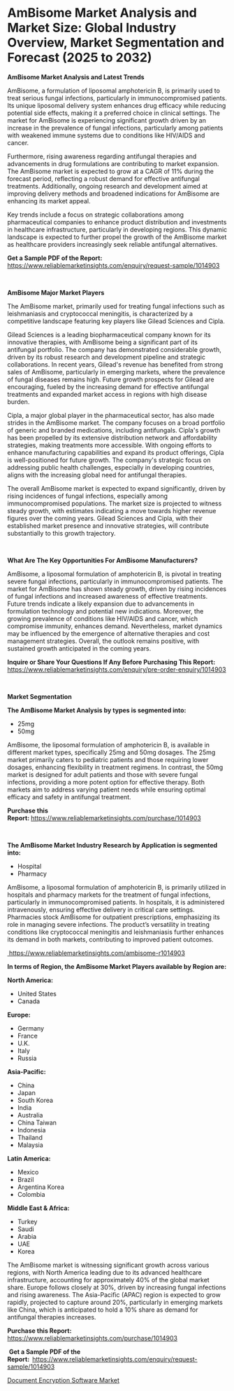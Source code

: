<p><h1>AmBisome Market Analysis and Market Size: Global Industry Overview, Market Segmentation and Forecast (2025 to 2032)</h1></p><p><strong>AmBisome Market Analysis and Latest Trends</strong></p>
<p><p>AmBisome, a formulation of liposomal amphotericin B, is primarily used to treat serious fungal infections, particularly in immunocompromised patients. Its unique liposomal delivery system enhances drug efficacy while reducing potential side effects, making it a preferred choice in clinical settings. The market for AmBisome is experiencing significant growth driven by an increase in the prevalence of fungal infections, particularly among patients with weakened immune systems due to conditions like HIV/AIDS and cancer.</p><p>Furthermore, rising awareness regarding antifungal therapies and advancements in drug formulations are contributing to market expansion. The AmBisome market is expected to grow at a CAGR of 11% during the forecast period, reflecting a robust demand for effective antifungal treatments. Additionally, ongoing research and development aimed at improving delivery methods and broadened indications for AmBisome are enhancing its market appeal.</p><p>Key trends include a focus on strategic collaborations among pharmaceutical companies to enhance product distribution and investments in healthcare infrastructure, particularly in developing regions. This dynamic landscape is expected to further propel the growth of the AmBisome market as healthcare providers increasingly seek reliable antifungal alternatives.</p></p>
<p><strong>Get a Sample PDF of the Report:&nbsp;</strong> <a href="https://www.reliablemarketinsights.com/enquiry/request-sample/1014903?utm_campaign=1938&utm_medium=2&utm_source=Github&utm_content=ia&utm_term=06032025&utm_id=ambisome">https://www.reliablemarketinsights.com/enquiry/request-sample/1014903</a></p>
<p>&nbsp;</p>
<p><strong>AmBisome Major Market Players</strong></p>
<p><p>The AmBisome market, primarily used for treating fungal infections such as leishmaniasis and cryptococcal meningitis, is characterized by a competitive landscape featuring key players like Gilead Sciences and Cipla. </p><p>Gilead Sciences is a leading biopharmaceutical company known for its innovative therapies, with AmBisome being a significant part of its antifungal portfolio. The company has demonstrated considerable growth, driven by its robust research and development pipeline and strategic collaborations. In recent years, Gilead's revenue has benefited from strong sales of AmBisome, particularly in emerging markets, where the prevalence of fungal diseases remains high. Future growth prospects for Gilead are encouraging, fueled by the increasing demand for effective antifungal treatments and expanded market access in regions with high disease burden.</p><p>Cipla, a major global player in the pharmaceutical sector, has also made strides in the AmBisome market. The company focuses on a broad portfolio of generic and branded medications, including antifungals. Cipla's growth has been propelled by its extensive distribution network and affordability strategies, making treatments more accessible. With ongoing efforts to enhance manufacturing capabilities and expand its product offerings, Cipla is well-positioned for future growth. The company's strategic focus on addressing public health challenges, especially in developing countries, aligns with the increasing global need for antifungal therapies.</p><p>The overall AmBisome market is expected to expand significantly, driven by rising incidences of fungal infections, especially among immunocompromised populations. The market size is projected to witness steady growth, with estimates indicating a move towards higher revenue figures over the coming years. Gilead Sciences and Cipla, with their established market presence and innovative strategies, will contribute substantially to this growth trajectory.</p></p>
<p>&nbsp;</p>
<p><strong>What Are The Key Opportunities For AmBisome Manufacturers?</strong></p>
<p><p>AmBisome, a liposomal formulation of amphotericin B, is pivotal in treating severe fungal infections, particularly in immunocompromised patients. The market for AmBisome has shown steady growth, driven by rising incidences of fungal infections and increased awareness of effective treatments. Future trends indicate a likely expansion due to advancements in formulation technology and potential new indications. Moreover, the growing prevalence of conditions like HIV/AIDS and cancer, which compromise immunity, enhances demand. Nevertheless, market dynamics may be influenced by the emergence of alternative therapies and cost management strategies. Overall, the outlook remains positive, with sustained growth anticipated in the coming years.</p></p>
<p><strong>Inquire or Share Your Questions If Any Before Purchasing This Report:</strong> <a href="https://www.reliablemarketinsights.com/enquiry/pre-order-enquiry/1014903?utm_campaign=1938&utm_medium=2&utm_source=Github&utm_content=ia&utm_term=06032025&utm_id=ambisome">https://www.reliablemarketinsights.com/enquiry/pre-order-enquiry/1014903</a></p>
<p>&nbsp;</p>
<p><strong>Market Segmentation</strong></p>
<p><strong>The AmBisome Market Analysis by types is segmented into:</strong></p>
<p><ul><li>25mg</li><li>50mg</li></ul></p>
<p><p>AmBisome, the liposomal formulation of amphotericin B, is available in different market types, specifically 25mg and 50mg dosages. The 25mg market primarily caters to pediatric patients and those requiring lower dosages, enhancing flexibility in treatment regimens. In contrast, the 50mg market is designed for adult patients and those with severe fungal infections, providing a more potent option for effective therapy. Both markets aim to address varying patient needs while ensuring optimal efficacy and safety in antifungal treatment.</p></p>
<p><strong>Purchase this Report:&nbsp;</strong><a href="https://www.reliablemarketinsights.com/purchase/1014903?utm_campaign=1938&utm_medium=2&utm_source=Github&utm_content=ia&utm_term=06032025&utm_id=ambisome">https://www.reliablemarketinsights.com/purchase/1014903</a></p>
<p>&nbsp;</p>
<p><strong>The AmBisome Market Industry Research by Application is segmented into:</strong></p>
<p><ul><li>Hospital</li><li>Pharmacy</li></ul></p>
<p><p>AmBisome, a liposomal formulation of amphotericin B, is primarily utilized in hospitals and pharmacy markets for the treatment of fungal infections, particularly in immunocompromised patients. In hospitals, it is administered intravenously, ensuring effective delivery in critical care settings. Pharmacies stock AmBisome for outpatient prescriptions, emphasizing its role in managing severe infections. The product’s versatility in treating conditions like cryptococcal meningitis and leishmaniasis further enhances its demand in both markets, contributing to improved patient outcomes.</p></p>
<p><a href="https://www.reliablemarketinsights.com/ambisome-r1014903?utm_campaign=1938&utm_medium=2&utm_source=Github&utm_content=ia&utm_term=06032025&utm_id=ambisome">&nbsp;https://www.reliablemarketinsights.com/ambisome-r1014903</a></p>
<p><strong>In terms of Region, the AmBisome Market Players available by Region are:</strong></p>
<p>
    <p> <strong> North America: </strong>
        <ul>
            <li>United States</li>
            <li>Canada</li>
        </ul>
        </p> 
    <p> <strong> Europe: </strong>
        <ul>
            <li>Germany</li>
            <li>France</li>
            <li>U.K.</li>
            <li>Italy</li>
            <li>Russia</li>
        </ul>
        </p> 
    <p> <strong> Asia-Pacific: </strong>
        <ul>
            <li>China</li>
            <li>Japan</li>
            <li>South Korea</li>
            <li>India</li>
            <li>Australia</li>
            <li>China Taiwan</li>
            <li>Indonesia</li>
            <li>Thailand</li>
            <li>Malaysia</li>
        </ul>
        </p> 
    <p> <strong> Latin America: </strong>
        <ul>
            <li>Mexico</li>
            <li>Brazil</li>
            <li>Argentina Korea</li>
            <li>Colombia</li>
        </ul>
        </p> 
    <p> <strong> Middle East & Africa: </strong>
        <ul>
            <li>Turkey</li>
            <li>Saudi</li>
            <li>Arabia</li>
            <li>UAE</li>
            <li>Korea</li>
        </ul>
    </p>
    </p>
<p><p>The AmBisome market is witnessing significant growth across various regions, with North America leading due to its advanced healthcare infrastructure, accounting for approximately 40% of the global market share. Europe follows closely at 30%, driven by increasing fungal infections and rising awareness. The Asia-Pacific (APAC) region is expected to grow rapidly, projected to capture around 20%, particularly in emerging markets like China, which is anticipated to hold a 10% share as demand for antifungal therapies increases.</p></p>
<p><strong>Purchase this Report: </strong><a href="https://www.reliablemarketinsights.com/purchase/1014903?utm_campaign=1938&utm_medium=2&utm_source=Github&utm_content=ia&utm_term=06032025&utm_id=ambisome">https://www.reliablemarketinsights.com/purchase/1014903</a></p>
<p>&nbsp;<strong>Get a Sample PDF of the Report:&nbsp;&nbsp;</strong><a href="https://www.reliablemarketinsights.com/enquiry/request-sample/1014903?utm_campaign=1938&utm_medium=2&utm_source=Github&utm_content=ia&utm_term=06032025&utm_id=ambisome">https://www.reliablemarketinsights.com/enquiry/request-sample/1014903</a></p>
<p><strong></strong></p>
<p><p><a href="https://github.com/provorikovar/Market-Research-Report-List-7/blob/main/document-encryption-software-market.md?utm_campaign=1938&utm_medium=2&utm_source=Github&utm_content=ia&utm_term=06032025&utm_id=ambisome">Document Encryption Software Market</a></p></p>
